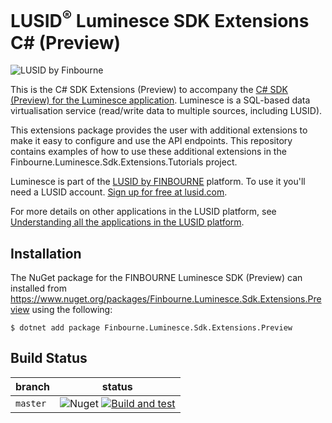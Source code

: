 # LUSID<sup>®</sup> Luminesce SDK Extensions C# (Preview)
![LUSID by Finbourne](https://content.finbourne.com/LUSID_repo.png)

This is the C# SDK Extensions (Preview) to accompany the [C# SDK (Preview) for the Luminesce application](https://github.com/finbourne/luminesce-sdk-csharp-preview). Luminesce is a SQL-based data virtualisation service (read/write data to multiple sources, including LUSID).

This extensions package provides the user with additional extensions to make it easy to configure and use the API endpoints. This repository contains examples of how to use these additional extensions in the Finbourne.Luminesce.Sdk.Extensions.Tutorials project.

Luminesce is part of the [LUSID by FINBOURNE](https://www.finbourne.com/lusid-technology) platform. To use it you'll need a LUSID account. [Sign up for free at lusid.com](https://www.lusid.com/app/signup).

For more details on other applications in the LUSID platform, see [Understanding all the applications in the LUSID platform](https://support.lusid.com/knowledgebase/article/KA-01787/en-us).

## Installation

The NuGet package for the FINBOURNE Luminesce SDK (Preview) can installed from https://www.nuget.org/packages/Finbourne.Luminesce.Sdk.Extensions.Preview using the following:

```
$ dotnet add package Finbourne.Luminesce.Sdk.Extensions.Preview
```

## Build Status 

| branch | status |
| --- | --- |
| `master` | ![Nuget](https://img.shields.io/nuget/v/Finbourne.Luminesce.Sdk.Extensions.Preview?color=blue) [![Build and test](https://github.com/finbourne/luminesce-sdk-extensions-csharp-preview/actions/workflows/build-and-test.yaml/badge.svg)](https://github.com/finbourne/luminesce-sdk-extensions-csharp-preview/actions/workflows/build-and-test.yaml) |